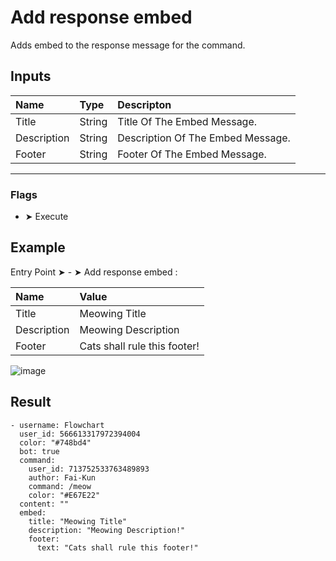
# Add response embed
Adds embed to the response message for the command.

## Inputs
| Name | Type | Descripton |
| :----- | :----- | :------ |
|Title | String |Title Of The Embed Message. |
| Description | String | Description Of The Embed Message. |
| Footer | String | Footer Of The Embed Message. |

***
### Flags
- ➤ Execute

## Example
Entry Point ➤ - ➤ Add response embed :

| Name | Value |
| :----- | :----- |
|Title | Meowing Title |
| Description | Meowing Description |
| Footer | Cats shall rule this footer! |

![image](https://github.com/user-attachments/assets/c99109d3-20df-44a8-be09-a7f5506e71f5)

## Result
```discord yaml
- username: Flowchart
  user_id: 566613317972394004
  color: "#748bd4"
  bot: true
  command:
    user_id: 713752533763489893
    author: Fai-Kun
    command: /meow
    color: "#E67E22" 
  content: ""
  embed:
    title: "Meowing Title"
    description: "Meowing Description!"
    footer: 
      text: "Cats shall rule this footer!"
```
